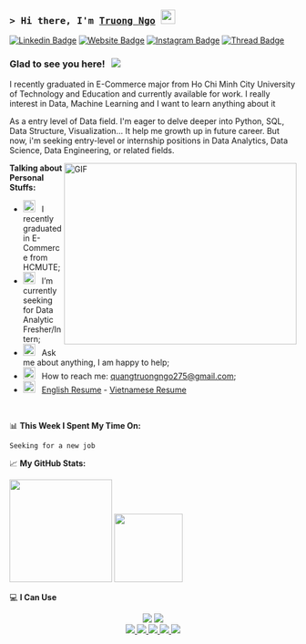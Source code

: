 ### <samp>&gt; Hi there, I'm <a href="" target="_blank">Truong Ngo</a> <img src="https://media.giphy.com/media/hvRJCLFzcasrR4ia7z/giphy.gif" width="25"> </samp>

[![Linkedin Badge](https://img.shields.io/badge/-LinkedIn-0e76a8?style=flat-square&logo=Linkedin&logoColor=white)](https://www.linkedin.com/in/quangtruongngo)
[![Website Badge](https://img.shields.io/badge/Website-3b5998?style=flat-square&logo=google-chrome&logoColor=white)](https://ngoquangtruong.id.vn/)
[![Instagram Badge](https://img.shields.io/badge/-Instagram-e4405f?style=flat-square&logo=Instagram&logoColor=white)]()
[![Thread Badge](https://img.shields.io/badge/Thread-%2312100E.svg?&style=for-square&logo=thread&logoColor=white)]()

### Glad to see you here! &nbsp; ![](https://visitor-badge.laobi.icu/badge?page_id=truonglearncode.truonglearncode)

I recently graduated in E-Commerce major from Ho Chi Minh City University of Technology and Education and currently available for work. I really interest in Data, Machine Learning and I want to learn anything about it

As a entry level of Data field. I'm eager to delve deeper into Python, SQL, Data Structure, Visualization... It help me growth up in future career. But now, i'm seeking entry-level or internship positions in Data Analytics, Data Science, Data Engineering, or related fields.

<img align="right" alt="GIF" src="https://github.com/Gapur/Gapur/blob/main/assets/coding.gif?raw=true" width="408" height="318" />
  

**Talking about Personal Stuffs:**

- <img src="https://github.com/Gapur/Gapur/blob/main/assets/developer.gif?raw=true" width="21" />&nbsp;&nbsp; I recently graduated in E-Commerce from HCMUTE;
- <img src="https://github.com/Gapur/Gapur/blob/main/assets/lightning.gif?raw=true" width="21" />&nbsp;&nbsp; I’m currently seeking for Data Analytic Fresher/Intern;
- <img src="https://github.com/Gapur/Gapur/blob/main/assets/message.gif?raw=true" width="21" />&nbsp;&nbsp; Ask me about anything, I am happy to help;
- <img src="https://github.com/Gapur/Gapur/blob/main/assets/letterbox.gif?raw=true" width="21" />&nbsp;&nbsp; How to reach me: quangtruongngo275@gmail.com;
- <img src="https://github.com/Gapur/Gapur/blob/main/assets/doc.gif?raw=true" width="21" />&nbsp;&nbsp; [English Resume](http://ngoquangtruong.id.vn/wp-content/uploads/2024/10/Resume-Ngo-Quang-Truong-1.pdf) - [Vietnamese Resume](http://ngoquangtruong.id.vn/wp-content/uploads/2024/10/Resume-Ngo-Quang-Truong-Vietnamese.pdf)
<!-- <img src="https://github.com/Gapur/Gapur/blob/main/assets/laptop.gif?raw=true" width="21" />&nbsp;&nbsp; I regulary write articles on [medium](https://gapur-kassym.medium.com); -->
</br>

📊 **This Week I Spent My Time On:**
<!--START_SECTION:waka-->

```txt
Seeking for a new job

```

<!--END_SECTION:waka-->


📈 **My GitHub Stats:**

<p>
  <img height="180em" src="https://github-readme-stats.vercel.app/api?username=truonglearncode&show_icons=true&hide_border=true&count_private=true&include_all_commits=true" />
  <img height="120em" src="https://github-readme-stats.vercel.app/api/top-langs/?username=truonglearncode&exclude_repo=KNN-Image-Classification&show_icons=true&hide_border=true&layout=compact&langs_count=10"/>
</p>

💻 **I Can Use**
<div align="center">
    <img src="https://skillicons.dev/icons?i=vscode,github,figma,git,photoshop,illustrator" />
    <img src="https://skillicons.dev/icons?i=python,azure,mysql" /><br>
</div>


<div align="center"> 
  <a href="">
    <img src="https://img.shields.io/badge/pandas-%23150458.svg?style=for-the-badge&logo=pandas&logoColor=white" />
  </a>
  <a href="" target="_blank">
    <img src="https://img.shields.io/badge/numpy-%23013243.svg?style=for-the-badge&logo=numpy&logoColor=white" target="_blank" />
  </a>
  <a href="" target="_blank">
     <img src="https://img.shields.io/badge/Matplotlib-%23ffffff.svg?style=for-the-badge&logo=Matplotlib&logoColor=black" target="_blank" /> 
  </a>
  </a>
  <a href="" target="_blank">
     <img src="https://img.shields.io/badge/Microsoft%20SQL%20Server-CC2927?style=for-the-badge&logo=microsoft%20sql%20server&logoColor=white" target="_blank" /> 
  </a>
  </a>
  <a href="" target="_blank">
     <img src="https://img.shields.io/badge/WordPress-%23117AC9.svg?style=for-the-badge&logo=WordPress&logoColor=white" target="_blank" /> 
  </a>
</div>


